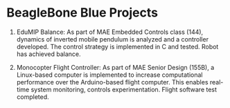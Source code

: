 BeagleBone Blue Projects
==========

1. EduMIP Balance: As part of MAE Embedded Controls class (144), dynamics of inverted mobile pendulum is analyzed and a controller developed. The control strategy is implemented in C and tested. Robot has achieved balance.

2. Monocopter Flight Controller: As part of MAE Senior Design (155B), a Linux-based computer is implemented to increase computational performance over the Arduino-based flight computer. This enables real-time system monitoring, controls experimentation. Flight software test completed.
